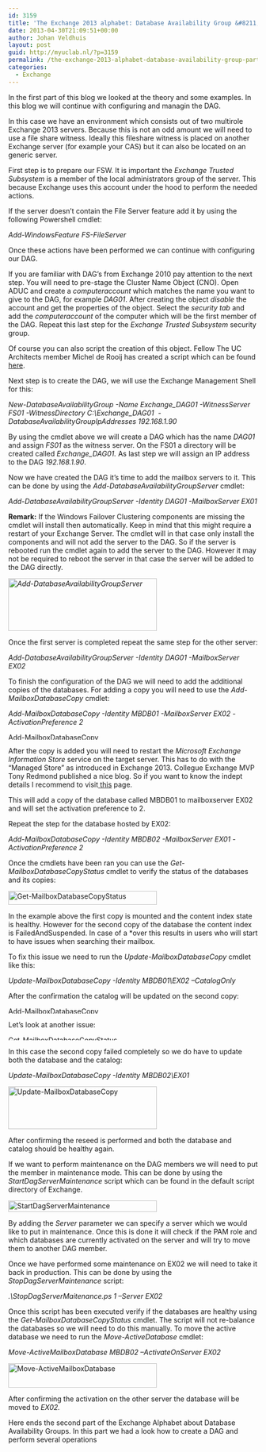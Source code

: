 ```yaml
---
id: 3159
title: 'The Exchange 2013 alphabet: Database Availability Group &#8211; part 2'
date: 2013-04-30T21:09:51+00:00
author: Johan Veldhuis
layout: post
guid: http://myuclab.nl/?p=3159
permalink: /the-exchange-2013-alphabet-database-availability-group-part-2/
categories:
  - Exchange
---
```

In the first part of this blog we looked at the theory and some examples. In this blog we will continue with configuring and managin the DAG.

In this case we have an environment which consists out of two multirole Exchange 2013 servers. Because this is not an odd amount we will need to use a file share witness. Ideally this fileshare witness is placed on another Exchange server (for example your CAS) but it can also be located on an generic server.

First step is to prepare our FSW. It is important the _Exchange Trusted Subsystem_ is a member of the local administrators group of the server. This because Exchange uses this account under the hood to perform the needed actions.

If the server doesn’t contain the File Server feature add it by using the following Powershell cmdlet:

_Add-WindowsFeature FS-FileServer_

Once these actions have been performed we can continue with configuring our DAG.

If you are familiar with DAG’s from Exchange 2010 pay attention to the next step. You will need to pre-stage the Cluster Name Object (CNO). Open ADUC and create a _computeraccount_ which matches the name you want to give to the DAG, for example _DAG01_. After creating the object _disable_ the account and get the properties of the object. Select the _security tab_ and add the _computeraccount_ of the computer which will be the first member of the DAG. Repeat this last step for the _Exchange Trusted Subsystem_ security group.

Of course you can also script the creation of this object. Fellow The UC Architects member Michel de Rooij has created a script which can be found [here](http://eightwone.com/2012/12/20/cluster-name-object-pre-staging/).

Next step is to create the DAG, we will use the Exchange Management Shell for this:

_New-DatabaseAvailabilityGroup -Name Exchange\_DAG01 -WitnessServer FS01 -WitnessDirectory C:\Exchange\_DAG01  -DatabaseAvailabilityGroupIpAddresses 192.168.1.90_

By using the cmdlet above we will create a DAG which has the name _DAG01_ and assign _FS01_ as the witness server. On the FS01 a directory will be created called _Exchange_DAG01._ As last step we will assign an IP address to the DAG _192.168.1.90_.

Now we have created the DAG it’s time to add the mailbox servers to it. This can be done by using the _Add-DatabaseAvailabilityGroupServer_ cmdlet:

_Add-DatabaseAvailabilityGroupServer -Identity DAG01 -MailboxServer EX01_ 

**Remark:** If the Windows Failover Clustering components are missing the cmdlet will install then automatically. Keep in mind that this might require a restart of your Exchange Server. The cmdlet will in that case only install the components and will not add the server to the DAG. So if the server is rebooted run the cmdlet again to add the server to the DAG. However it may not be required to reboot the server in that case the server will be added to the DAG directly.

_[<img alt="Add-DatabaseAvailabilityGroupServer" src="https://i0.wp.com/myuclab.nl/wp-content/uploads/2013/04/Add-DatabaseAvailabilityGroupServer-300x106.png?resize=300%2C106" width="300" height="106" data-recalc-dims="1" />](https://i0.wp.com/myuclab.nl/wp-content/uploads/2013/04/Add-DatabaseAvailabilityGroupServer.png)_

Once the first server is completed repeat the same step for the other server:

_Add-DatabaseAvailabilityGroupServer -Identity DAG01 -MailboxServer EX02_

To finish the configuration of the DAG we will need to add the additional copies of the databases. For adding a copy you will need to use the _Add-MailboxDatabaseCopy_ cmdlet:

_Add-MailboxDatabaseCopy -Identity MBDB01 -MailboxServer EX02 -ActivationPreference 2_

[<img alt="Add-MailboxDatabaseCopy" src="https://i0.wp.com/myuclab.nl/wp-content/uploads/2013/04/Add-MailboxDatabaseCopy-300x13.png?resize=300%2C13" width="300" height="13" data-recalc-dims="1" />](https://i1.wp.com/myuclab.nl/wp-content/uploads/2013/04/Add-MailboxDatabaseCopy.png)

After the copy is added you will need to restart the _Microsoft Exchange Information Store_ service on the target server. This has to do with the &#8220;Managed Store&#8221; as introduced in Exchange 2013. Collegue Exchange MVP Tony Redmond published a nice blog. So if you want to know the indept details I recommend to visit[ this](http://windowsitpro.com/blog/why-exchange-2013-asks-you-restart-information-store-after-creating-new-database) page.

This will add a copy of the database called MBDB01 to mailboxserver EX02 and will set the activation preference to 2.

Repeat the step for the database hosted by EX02:

_Add-MailboxDatabaseCopy -Identity MBDB02 -MailboxServer EX01 -ActivationPreference 2_

Once the cmdlets have been ran you can use the _Get-MailboxDatabaseCopyStatus_ cmdlet to verify the status of the databases and its copies:

[<img alt="Get-MailboxDatabaseCopyStatus" src="https://i2.wp.com/myuclab.nl/wp-content/uploads/2013/04/Get-MailboxDatabaseCopyStatus-300x28.png?resize=300%2C28" width="300" height="28" data-recalc-dims="1" />](https://i0.wp.com/myuclab.nl/wp-content/uploads/2013/04/Get-MailboxDatabaseCopyStatus.png)

In the example above the first copy is mounted and the content index state is healthy. However for the second copy of the database the content index is FailedAndSuspended. In case of a *over this results in users who will start to have issues when searching their mailbox.

To fix this issue we need to run the _Update-MailboxDatabaseCopy_ cmdlet like this:

_Update-MailboxDatabaseCopy -Identity MBDB01\EX02 –CatalogOnly_

After the confirmation the catalog will be updated on the second copy:

[<img alt="Add-MailboxDatabaseCopy" src="https://i0.wp.com/myuclab.nl/wp-content/uploads/2013/04/Add-MailboxDatabaseCopy-300x13.png?resize=300%2C13" width="300" height="13" data-recalc-dims="1" />](https://i1.wp.com/myuclab.nl/wp-content/uploads/2013/04/Add-MailboxDatabaseCopy.png)

Let’s look at another issue:

[<img alt="Get-MailboxDatabaseCopyStatus" src="https://i0.wp.com/myuclab.nl/wp-content/uploads/2013/04/Get-MailboxDatabaseCopyStatus-2-300x9.png?resize=300%2C9" width="300" height="9" data-recalc-dims="1" />](https://i1.wp.com/myuclab.nl/wp-content/uploads/2013/04/Get-MailboxDatabaseCopyStatus-2.png)

In this case the second copy failed completely so we do have to update both the database and the catalog:

_Update-MailboxDatabaseCopy -Identity MBDB02\EX01_

[<img alt="Update-MailboxDatabaseCopy" src="https://i2.wp.com/myuclab.nl/wp-content/uploads/2013/04/Update-MailboxDatabaseCopy-300x86.png?resize=300%2C86" width="300" height="86" data-recalc-dims="1" />](https://i2.wp.com/myuclab.nl/wp-content/uploads/2013/04/Update-MailboxDatabaseCopy.png)

After confirming the reseed is performed and both the database and catalog should be healthy again.

If we want to perform maintenance on the DAG members we will need to put the member in maintenance mode. This can be done by using the _StartDagServerMaintenance_ script which can be found in the default script directory of Exchange.

[<img alt="StartDagServerMaintenance" src="https://i0.wp.com/myuclab.nl/wp-content/uploads/2013/04/StartDagServerMaintenance-300x23.png?resize=300%2C23" width="300" height="23" data-recalc-dims="1" />](https://i2.wp.com/myuclab.nl/wp-content/uploads/2013/04/StartDagServerMaintenance.png)

By adding the _Server_ parameter we can specify a server which we would like to put in maintenance. Once this is done it will check if the PAM role and which databases are currently activated on the server and will try to move them to another DAG member.

Once we have performed some maintenance on EX02 we will need to take it back in production. This can be done by using the _StopDagServerMaintenance_ script:

_.\StopDagServerMaitenance.ps 1 –Server EX02_

Once this script has been executed verify if the databases are healthy using the _Get-MailboxDatabaseCopyStatus_ cmdlet. The script will not re-balance the databases so we will need to do this manually. To move the active database we need to run the _Move-ActiveDatabase_ cmdlet:

_Move-ActiveMailboxDatabase MBDB02 –ActivateOnServer EX02_

[<img alt="Move-ActiveMailboxDatabase" src="https://i0.wp.com/myuclab.nl/wp-content/uploads/2013/04/Move-ActiveMailboxDatabase-300x49.png?resize=300%2C49" width="300" height="49" data-recalc-dims="1" />](https://i0.wp.com/myuclab.nl/wp-content/uploads/2013/04/Move-ActiveMailboxDatabase.png)

After confirming the activation on the other server the database will be moved to _EX02._

Here ends the second part of the Exchange Alphabet about Database Availability Groups. In this part we had a look how to create a DAG and perform several operations